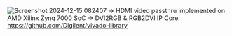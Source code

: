 ![Screenshot 2024-12-15 082407](https://github.com/user-attachments/assets/f5d9dbe5-55fd-40a6-bacb-e9be57796f0e)
-> HDMI video passthru implemented on AMD Xilinx Zynq 7000 SoC
-> DVI2RGB & RGB2DVI IP Core: https://github.com/Digilent/vivado-library

